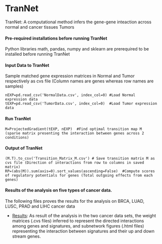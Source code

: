 # TranNet
TranNet: A computational method infers the gene-gene inteaction across normal and cancer tissues Tumors

#### Pre-required installations before running TranNet

Python libraries math, pandas, numpy and sklearn are prerequired to be installed before running TranNet

#### Input Data to TranNet

Sample matched gene expression matrices in Normal and Tumor respectively as cvs file (Column names are genes whereas row names are samples) 

```
nEXP=pd.read_csv('NormalData.csv', index_col=0) #Load Normal expression data
tEXP=pd.read_csv('TumorData.csv', index_col=0)  #Load Tumor expression data
```
#### Run TranNet
```
M=ProjectedGradient(tEXP, nEXP)  #Find optimal transition map M (sparse matrix presenting the interaction between genes across 2 conditions)

```
#### Output of TranNet
```
(M.T).to_csv('Transition_Matrix_M.csv') # Save transition matrix M as cvs file (Direction of interactions from row to columns in saved matrix) 
RP=(abs(M)).sum(axis=0).sort_values(ascending=False)  #Compute scores of regulatory potentials for genes (Total outgoing effects from each genes)
```
#### Results of the analysis on five types of cancer data.
The following files proves the results for the analysis on BRCA, LUAD, LUSC, PRAD and LIHC cancer data 
- [Results](results): As result of the analysis in the two cancer data sets, the weight matrices (.cvs files) inferred to represent the directed interactions among genes and signatures, and subnetwork figures (.html files) representing the interaction between signatures and their up and down stream genes.   
